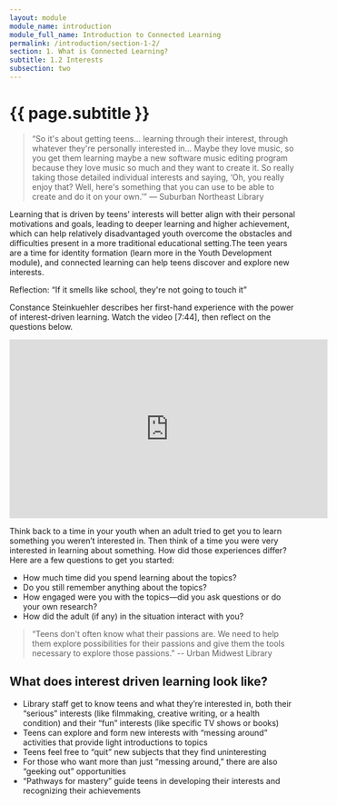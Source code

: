 ```yaml
---
layout: module
module_name: introduction
module_full_name: Introduction to Connected Learning
permalink: /introduction/section-1-2/
section: 1. What is Connected Learning?
subtitle: 1.2 Interests
subsection: two
---
```


# {{ page.subtitle }}

> “So it's about getting teens… learning through their interest, through whatever they're personally interested in… Maybe they love music, so you get them learning maybe a new software music editing program because they love music so much and they want to create it. So really taking those detailed individual interests and saying, ‘Oh, you really enjoy that? Well, here's something that you can use to be able to create and do it on your own.’” — Suburban Northeast Library

Learning that is driven by teens’ interests will better align with their personal motivations and goals, leading to deeper learning and higher achievement, which can help relatively disadvantaged youth overcome the obstacles and difficulties present in a more traditional educational setting.The teen years are a time for identity formation (learn more in the Youth Development module), and connected learning can help teens discover and explore new interests.

<div class="reflection">
  <p class="box-title">Reflection: “If it smells like school, they're not going to touch it”</p>
  <p>Constance Steinkuehler describes her first-hand experience with the power of interest-driven learning. Watch the video [7:44], then reflect on the questions below.</p>
  
<iframe width="560" height="315" src="https://www.youtube.com/embed/3wMk8SqFoEk" frameborder="0" allow="autoplay; encrypted-media" allowfullscreen></iframe>

<p>Think back to a time in your youth when an adult tried to get you to learn something you weren’t interested in. Then think of a time you were very interested in learning about something. How did those experiences differ? Here are a few questions to get you started:</p>
<ul>
  <li>How much time did you spend learning about the topics? </li>
  <li>Do you still remember anything about the topics? </li>
  <li>How engaged were you with the topics—did you ask questions or do your own research? </li>
  <li>How did the adult (if any) in the situation interact with you?</li>
</ul>
  </div>

> “Teens don't often know what their passions are. We need to help them explore possibilities for their passions and give them the tools necessary to explore those passions.” -- Urban Midwest Library

## What does interest driven learning look like? 
* Library staff get to know teens and what they’re interested in, both their “serious” interests (like filmmaking, creative writing, or a health condition) and their “fun” interests (like specific TV shows or books)
* Teens can explore and form new interests with “messing around” activities that provide light introductions to topics 
* Teens feel free to “quit” new subjects that they find uninteresting
* For those who want more than just “messing around,” there are also “geeking out” opportunities
* “Pathways for mastery” guide teens in developing their interests and recognizing their achievements

